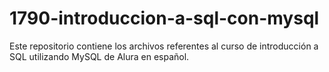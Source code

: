 # 1790-introduccion-a-sql-con-mysql
Este repositorio contiene los archivos referentes al curso de introducción a SQL utilizando MySQL de Alura en español.
